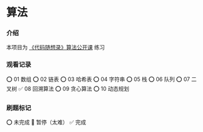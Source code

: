 # 算法


### 介绍

本项目为 [《代码随想录》算法公开课](https://space.bilibili.com/525438321/channel/collectiondetail?sid=180037) 练习


### 观看记录

⭕️ 01 数组
⭕️ 02 链表
⭕️ 03 哈希表
⭕️ 04 字符串
⭕️ 05 栈
⭕️ 06 队列
⭕️ 07 二叉树
✅ 08 回溯算法
⭕️ 09 贪心算法
⭕️ 10 动态规划


### 刷题标记

⭕️ 未完成
🚫 暂停（太难）
✅ 完成
